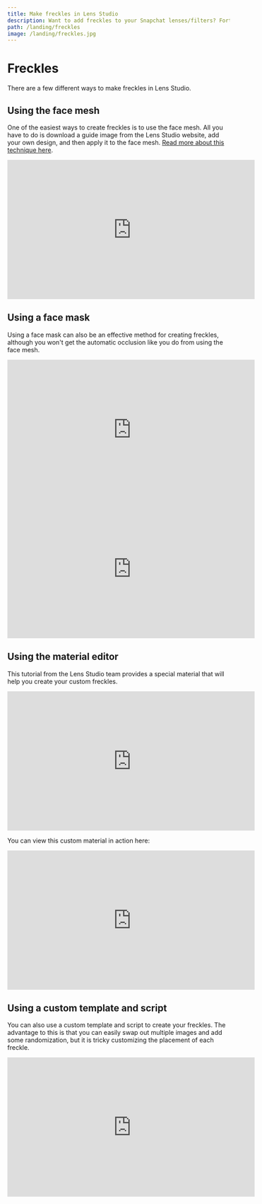 ```yaml
---
title: Make freckles in Lens Studio
description: Want to add freckles to your Snapchat lenses/filters? Fortunately there are several different ways you can do this using Lens Studio.
path: /landing/freckles
image: /landing/freckles.jpg
---
```


# Freckles

There are a few different ways to make freckles in Lens Studio.

## Using the face mesh

One of the easiest ways to create freckles is to use the face mesh. All you have to do is download a guide image from the Lens Studio website, add your own design, and then apply it to the face mesh. [Read more about this technique here](https://learn.arbootcamp.com/snapchat-beginner/easy-freckles).

<div class="iframe-container">
<iframe class="responsive-iframe" width="560" height="315" src="https://www.youtube.com/embed/OKTgCRxE_h0" frameborder="0" allow="accelerometer; autoplay; clipboard-write; encrypted-media; gyroscope; picture-in-picture" allowfullscreen></iframe>
</div>

## Using a face mask

Using a face mask can also be an effective method for creating freckles, although you won't get the automatic occlusion like you do from using the face mesh.

<div class="iframe-container">
<iframe class="responsive-iframe" width="560" height="315" src="https://www.youtube.com/embed/MiTdRz1gds0" frameborder="0" allow="accelerometer; autoplay; clipboard-write; encrypted-media; gyroscope; picture-in-picture" allowfullscreen></iframe>
</div>

<div class="iframe-container">
<iframe class="responsive-iframe" width="560" height="315" src="https://www.youtube.com/embed/Ht9ygMoCO9s" frameborder="0" allow="accelerometer; autoplay; clipboard-write; encrypted-media; gyroscope; picture-in-picture" allowfullscreen></iframe>
</div>

## Using the material editor

This tutorial from the Lens Studio team provides a special material that will help you create your custom freckles.

<div class="iframe-container">
<iframe class="responsive-iframe" width="560" height="315" src="https://www.youtube.com/embed/uBUHhv4kgGk" frameborder="0" allow="accelerometer; autoplay; clipboard-write; encrypted-media; gyroscope; picture-in-picture" allowfullscreen></iframe>
</div>

You can view this custom material in action here:

<div class="iframe-container">
<iframe class="responsive-iframe" width="560" height="315" src="https://www.youtube.com/embed/xrTvYs4k9Wc" frameborder="0" allow="accelerometer; autoplay; clipboard-write; encrypted-media; gyroscope; picture-in-picture" allowfullscreen></iframe>
</div>

## Using a custom template and script

You can also use a custom template and script to create your freckles. The advantage to this is that you can easily swap out multiple images and add some randomization, but it is tricky customizing the placement of each freckle.

<div class="iframe-container">
<iframe class="responsive-iframe" width="560" height="315" src="https://www.youtube.com/embed/ZJxt6f8PjpQ" frameborder="0" allow="accelerometer; autoplay; clipboard-write; encrypted-media; gyroscope; picture-in-picture" allowfullscreen></iframe>
</div>
